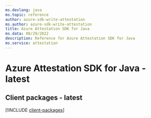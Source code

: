 ```yaml
---
ms.devlang: java
ms.topic: reference
author: azure-sdk-write-attestation
ms.author: azure-sdk-write-attestation
title: Azure Attestation SDK for Java
ms.data: 08/29/2022
description: Reference for Azure Attestation SDK for Java
ms.service: attestation
---
```

# Azure Attestation SDK for Java - latest

## Client packages - latest
[!INCLUDE [client-packages](attestation-client-index.md)]